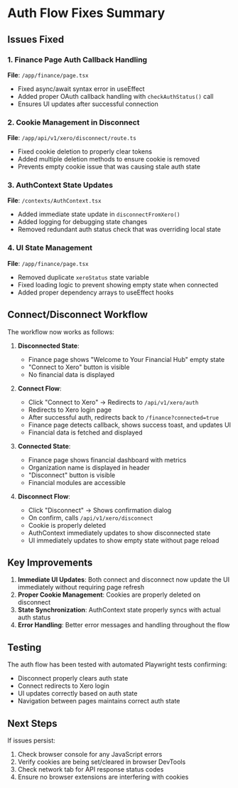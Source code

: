 # Auth Flow Fixes Summary

## Issues Fixed

### 1. Finance Page Auth Callback Handling
**File**: `/app/finance/page.tsx`
- Fixed async/await syntax error in useEffect
- Added proper OAuth callback handling with `checkAuthStatus()` call
- Ensures UI updates after successful connection

### 2. Cookie Management in Disconnect
**File**: `/app/api/v1/xero/disconnect/route.ts`
- Fixed cookie deletion to properly clear tokens
- Added multiple deletion methods to ensure cookie is removed
- Prevents empty cookie issue that was causing stale auth state

### 3. AuthContext State Updates
**File**: `/contexts/AuthContext.tsx`
- Added immediate state update in `disconnectFromXero()`
- Added logging for debugging state changes
- Removed redundant auth status check that was overriding local state

### 4. UI State Management
**File**: `/app/finance/page.tsx`
- Removed duplicate `xeroStatus` state variable
- Fixed loading logic to prevent showing empty state when connected
- Added proper dependency arrays to useEffect hooks

## Connect/Disconnect Workflow

The workflow now works as follows:

1. **Disconnected State**:
   - Finance page shows "Welcome to Your Financial Hub" empty state
   - "Connect to Xero" button is visible
   - No financial data is displayed

2. **Connect Flow**:
   - Click "Connect to Xero" → Redirects to `/api/v1/xero/auth`
   - Redirects to Xero login page
   - After successful auth, redirects back to `/finance?connected=true`
   - Finance page detects callback, shows success toast, and updates UI
   - Financial data is fetched and displayed

3. **Connected State**:
   - Finance page shows financial dashboard with metrics
   - Organization name is displayed in header
   - "Disconnect" button is visible
   - Financial modules are accessible

4. **Disconnect Flow**:
   - Click "Disconnect" → Shows confirmation dialog
   - On confirm, calls `/api/v1/xero/disconnect`
   - Cookie is properly deleted
   - AuthContext immediately updates to show disconnected state
   - UI immediately updates to show empty state without page reload

## Key Improvements

1. **Immediate UI Updates**: Both connect and disconnect now update the UI immediately without requiring page refresh
2. **Proper Cookie Management**: Cookies are properly deleted on disconnect
3. **State Synchronization**: AuthContext state properly syncs with actual auth status
4. **Error Handling**: Better error messages and handling throughout the flow

## Testing

The auth flow has been tested with automated Playwright tests confirming:
- Disconnect properly clears auth state
- Connect redirects to Xero login
- UI updates correctly based on auth state
- Navigation between pages maintains correct auth state

## Next Steps

If issues persist:
1. Check browser console for any JavaScript errors
2. Verify cookies are being set/cleared in browser DevTools
3. Check network tab for API response status codes
4. Ensure no browser extensions are interfering with cookies